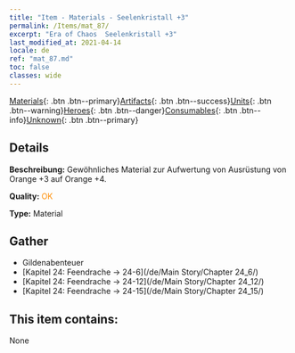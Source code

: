 ```yaml
---
title: "Item - Materials - Seelenkristall +3"
permalink: /Items/mat_87/
excerpt: "Era of Chaos  Seelenkristall +3"
last_modified_at: 2021-04-14
locale: de
ref: "mat_87.md"
toc: false
classes: wide
---
```

 [Materials](/de/Items/){: .btn .btn--primary}[Artifacts](/de/Items/Artifacts/){: .btn .btn--success}[Units](/de/Items/Units/){: .btn .btn--warning}[Heroes](/de/Items/Heroes/){: .btn .btn--danger}[Consumables](/de/Items/Consumables/){: .btn .btn--info}[Unknown](/de/Items/Unknown/){: .btn .btn--primary}

## Details
 **Beschreibung:** Gewöhnliches Material zur Aufwertung von Ausrüstung von Orange +3 auf Orange +4.

 **Quality:** <span style="color: #FF8C00">OK</span>

 **Type:** Material

## Gather

*    Gildenabenteuer 
*    [Kapitel 24: Feendrache -> 24-6](/de/Main Story/Chapter 24_6/) 
*    [Kapitel 24: Feendrache -> 24-12](/de/Main Story/Chapter 24_12/) 
*    [Kapitel 24: Feendrache -> 24-15](/de/Main Story/Chapter 24_15/) 

## This item contains:

  None

